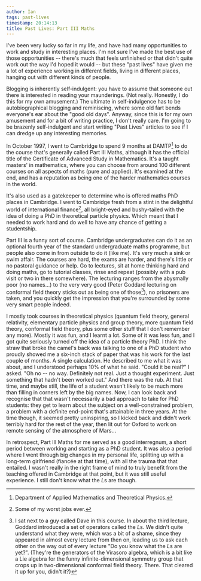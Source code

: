 ```yaml
---
author: Ian
tags: past-lives
timestamp: 20:14:13
title: Past Lives: Part III Maths
---
```

I've been very lucky so far in my life, and have had many
opportunities to work and study in interesting places.  I'm not sure
I've made the best use of those opportunities -- there's much that
feels unfinished or that didn't quite work out the way I'd hoped it
would -- but these "past lives" have given me a lot of experience
working in different fields, living in different places, hanging out
with different kinds of people.

Blogging is inherently self-indulgent: you have to assume that someone
out there is interested in reading your maunderings.  (Not really.
Honestly, I do this for my own amusement.)  The ultimate in
self-indulgence has to be autobiographical blogging and reminiscing,
where some old fart bends everyone's ear about the "good old days".
Anyway, since this is for my own amusement and for a bit of writing
practice, I don't really care.  I'm going to be brazenly
self-indulgent and start writing "Past Lives" articles to see if I can
dredge up any interesting memories.

<!--MORE-->

In October 1997, I went to Cambridge to spend 9 months at DAMTP[^1] to
do the course that's generally called Part III Maths, although it has
the official title of the Certificate of Advanced Study in
Mathematics.  It's a taught masters' in mathematics, where you can
choose from around 100 different courses on all aspects of maths (pure
and applied).  It's examined at the end, and has a reputation as being
one of the harder mathematics courses in the world.

It's also used as a gatekeeper to determine who is offered maths PhD
places in Cambridge.  I went to Cambridge fresh from a stint in the
delightful world of international finance[^2], all bright-eyed and
bushy-tailed with the idea of doing a PhD in theoretical particle
physics.  Which meant that I needed to work hard and do well to have
any chance of getting a studentship.

Part III is a funny sort of course.  Cambridge undergraduates can do
it as an optional fourth year of the standard undergraduate maths
programme, but people also come in from outside to do it (like me).
It's very much a sink or swim affair.  The courses are hard, the exams
are harder, and there's little or no pastoral guidance or help.  Go to
lectures, sit at home thinking hard and doing maths, go to tutorial
classes, rinse and repeat (possibly with a pub visit or two in there
somewhere).  The lecturing ranges from the abysmally poor (no
names...) to the very very good (Peter Goddard lecturing on conformal
field theory sticks out as being one of those[^3]), no prisoners are
taken, and you quickly get the impression that you're surrounded by
some very smart people indeed.

I mostly took courses in theoretical physics (quantum field theory,
general relativity, elementary particle physics and group theory, more
quantum field theory, conformal field theory, plus some other stuff
that I don't remember any more).  Mostly it was fun, and I learnt a
lot.  Some of it was less fun, and I got quite seriously turned off
the idea of a particle theory PhD.  I think the straw that broke the
camel's back was talking to one of a PhD student who proudly showed me
a six-inch stack of paper that was his work for the last couple of
months.  A single calculation.  He described to me what it was about,
and I understood perhaps 10% of what he said.  "Could it be real?" I
asked.  "Oh no -- no way.  Definitely not real.  Just a thought
experiment.  Just something that hadn't been worked out."  And there
was the rub.  At that time, and maybe still, the life of a student
wasn't likely to be much more than filling in corners left by the big
names.  Now, I can look back and recognise that that wasn't
necessarily a bad approach to take for PhD students: they get to learn
about the subject on a well-constrained problem, a problem with a
definite end-point that's attainable in three years.  At the time
though, it seemed pretty uninspiring, so I kicked back and didn't work
terribly hard for the rest of the year, then lit out for Oxford to
work on remote sensing of the atmosphere of Mars...

In retrospect, Part III Maths for me served as a good interregnum, a
short period between working and starting as a PhD student.  It was
also a period where I went through big changes in my personal life,
splitting up with a long-term girlfriend (fiancée at that time), with
all the trauma that that entailed.  I wasn't really in the right frame
of mind to truly benefit from the teaching offered in Cambridge at
that point, but it was still useful experience.  I still don't know
what the $L$s are though.

[^1]: Department of Applied Mathematics and Theoretical Physics.

[^2]: Some of my worst jobs ever.

[^3]: I sat next to a guy called Dave in this course.  In about the
      third lecture, Goddard introduced a set of operators called the
      $L$s.  We didn't quite understand what they were, which was a
      bit of a shame, since they appeared in almost every lecture from
      then on, leading us to ask each other on the way out of every
      lecture "Do you know what the $L$s are yet?".  (They're the
      generators of the Virasoro algebra, which is a bit like a Lie
      algebra for the funny infinite-dimensional symmetry group that
      crops up in two-dimensional conformal field theory.  There.
      That cleared it up for you, didn't it?)
